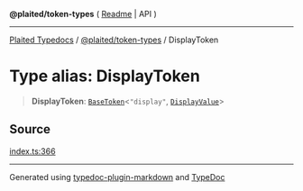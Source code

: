 **@plaited/token-types** ( [Readme](../README.md) \| API )

***

[Plaited Typedocs](../../../modules.md) / [@plaited/token-types](../modules.md) / DisplayToken

# Type alias: DisplayToken

> **DisplayToken**: [`BaseToken`](BaseToken.md)\<`"display"`, [`DisplayValue`](DisplayValue.md)\>

## Source

[index.ts:366](https://github.com/plaited/plaited/blob/317e868/libs/token-types/src/index.ts#L366)

***

Generated using [typedoc-plugin-markdown](https://www.npmjs.com/package/typedoc-plugin-markdown) and [TypeDoc](https://typedoc.org/)
